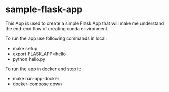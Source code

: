 # sample-flask-app
This App is used to create a simple Flask App that will make me understand the end-end flow of creating conda environment.

To run the app use following commands in local:

* make setup 
* export FLASK_APP=hello 
* python hello.py

To run the app in docker and stop it:
* make run-app-docker
* docker-compose down

